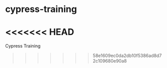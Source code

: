 # cypress-training
<<<<<<< HEAD
=======
Cypress Training
>>>>>>> 58e1609ec0da2db10f5386ad8d72c109680e90a8
